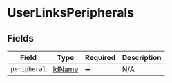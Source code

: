 # UserLinksPeripherals


## Fields

| Field                                   | Type                                    | Required                                | Description                             |
| --------------------------------------- | --------------------------------------- | --------------------------------------- | --------------------------------------- |
| `peripheral`                            | [IdName](../../models/shared/idname.md) | :heavy_minus_sign:                      | N/A                                     |